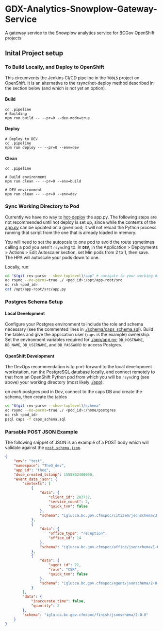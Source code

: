# GDX-Analytics-Snowplow-Gateway-Service
A gateway service to the Snowplow analytics service for BCGov OpenShift projects

## Inital Project setup

### To Build Locally, and Deploy to OpenShift
This circumvents the Jenkins CI/CD pipeline in the **`TOOLS`** project on OpenShift. It is an alternative to the rsync/hot-deploy method described in the section below (and which is not yet an option).

#### Build
```
cd .pipeline
# Building
npm run build -- --pr=0 --dev-mode=true

```
#### Deploy
```
# Deploy to DEV
cd .pipeline
npm run deploy -- --pr=0 --env=dev
```
#### Clean
```
cd .pipeline

# Build environment
npm run clean -- --pr=0 --env=build

# DEV environment
npm run clean -- --pr=0 --env=dev

```

### Sync Working Directory to Pod

Currently we have no way to [hot-deploy](https://docs.openshift.com/container-platform/3.11/using_images/s2i_images/python.html#python-hot-deploy) the app.py. The following steps are not recommended until hot deploy is set up, since while the contents of the [app.py](./app/app.py) can be updated on a given pod; it will not reload the Python process running that script from the one that is already loaded in memory.

You will need to set the autoscale to one pod to avoid the route sometimes calling a pod you aren't `rsync`ing to. In **`DEV`**, in the Application > Deployments > Actions > Edit Autoscaler section, set Min pods from 2 to 1, then save. The HPA will autoscale your pods down to one.

Locally, run:

```bash
cd "$(git rev-parse --show-toplevel)/app" # navigate to your working directory (./app)
oc rsync --no-perms=true ./ <pod_id>:/opt/app-root/src
oc rsh <pod_id>
cat /opt/app-root/src/app.py
```

### Postgres Schema Setup

#### Local Development

Configure your Postgres environment to include the role and schema necessary (see the commented lines in [./schema/caps_schema.sql](./schema/caps_schema.sql)). Build the tables and give the application user (`caps` is the example) ownership. Set the environment variables required for [./app/app.py](./app/app.py); `DB_HOSTNAME`, `DB_NAME`, `DB_USERNAME`, and `DB_PASSWORD` to access Postgres.

#### OpenShift Development

The DevOps recommendation is to port-forward to the local development workstation, run the PostgreSQL database locally, and connect remotely to that from an OpenShift Python pod from which you will be `rsync`ing (see above) your working directory (most likely [./app](./app)).

on *each* postgres pod in Dev, connect to the caps DB and create the schema, then create the tables

```bash
cd "$(git rev-parse --show-toplevel)/schema"
oc rsync --no-perms=true ./ <pod_id>:/home/postgres
oc rsh <pod_id>
psql caps -f caps_schema.sql
```

### Parsable POST JSON Example

The following snippet of JSON is an example of a POST body which will validate against the [`post_schema.json`](./app/post_schema.json).

```json
{
    "env": "test",
    "namespace": "TheQ_dev",
    "app_id": "theq",
    "dvce_created_tstamp": 1555802400000,
    "event_data_json": {
        "contexts": [
            {
                "data": {
                    "client_id": 283732,
                    "service_count": 2,
                    "quick_txn": false
                },
                "schema": "iglu:ca.bc.gov.cfmspoc/citizen/jsonschema/3-0-0"
            },
            {
                "data": {
                    "office_type": "reception",
                    "office_id": 14
                },
                "schema": "iglu:ca.bc.gov.cfmspoc/office/jsonschema/1-0-0"
            },
            {
                "data": {
                    "agent_id": 22,
                    "role": "CSR",
                    "quick_txn": false
                },
                "schema": "iglu:ca.bc.gov.cfmspoc/agent/jsonschema/2-0-0"
            }
        ],
        "data": {
            "inaccurate_time": false,
            "quantity": 2
        },
        "schema": "iglu:ca.bc.gov.cfmspoc/finish/jsonschema/2-0-0"
    }
}
```
